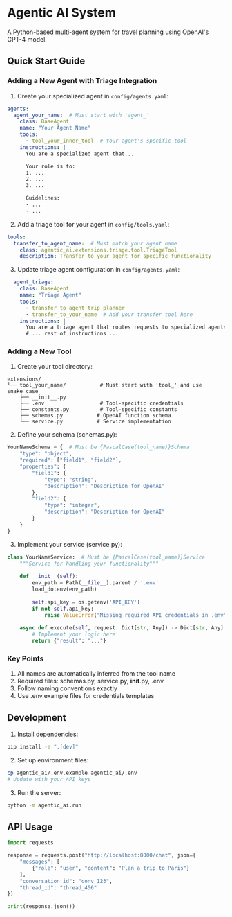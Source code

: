 # Agentic AI System

A Python-based multi-agent system for travel planning using OpenAI's GPT-4 model.

## Quick Start Guide

### Adding a New Agent with Triage Integration

1. Create your specialized agent in `config/agents.yaml`:
```yaml
agents:
  agent_your_name:  # Must start with 'agent_'
    class: BaseAgent
    name: "Your Agent Name"
    tools:
      - tool_your_inner_tool  # Your agent's specific tool
    instructions: |
      You are a specialized agent that...

      Your role is to:
      1. ...
      2. ...
      3. ...

      Guidelines:
      - ...
      - ...
```

2. Add a triage tool for your agent in `config/tools.yaml`:
```yaml
tools:
  transfer_to_agent_name:  # Must match your agent name
    class: agentic_ai.extensions.triage.tool.TriageTool
    description: Transfer to your agent for specific functionality
```

3. Update triage agent configuration in `config/agents.yaml`:
```yaml
  agent_triage:
    class: BaseAgent
    name: "Triage Agent"
    tools:
      - transfer_to_agent_trip_planner
      - transfer_to_your_name  # Add your transfer tool here
    instructions: |
      You are a triage agent that routes requests to specialized agents.
      # ... rest of instructions ...
```

### Adding a New Tool

1. Create your tool directory:
```
extensions/
└── tool_your_name/           # Must start with 'tool_' and use snake_case
    ├── __init__.py
    ├── .env                  # Tool-specific credentials
    ├── constants.py          # Tool-specific constants
    ├── schemas.py           # OpenAI function schema
    └── service.py           # Service implementation
```

2. Define your schema (schemas.py):
```python
YourNameSchema = {  # Must be {PascalCase(tool_name)}Schema
    "type": "object",
    "required": ["field1", "field2"],
    "properties": {
        "field1": {
            "type": "string",
            "description": "Description for OpenAI"
        },
        "field2": {
            "type": "integer",
            "description": "Description for OpenAI"
        }
    }
}
```

3. Implement your service (service.py):
```python
class YourNameService:  # Must be {PascalCase(tool_name)}Service
    """Service for handling your functionality"""
    
    def __init__(self):
        env_path = Path(__file__).parent / '.env'
        load_dotenv(env_path)
        
        self.api_key = os.getenv('API_KEY')
        if not self.api_key:
            raise ValueError("Missing required API credentials in .env")
    
    async def execute(self, request: Dict[str, Any]) -> Dict[str, Any]:
        # Implement your logic here
        return {"result": "..."}
```

### Key Points

1. All names are automatically inferred from the tool name
2. Required files: schemas.py, service.py, __init__.py, .env
3. Follow naming conventions exactly
4. Use .env.example files for credentials templates

## Development

1. Install dependencies:
```bash
pip install -e ".[dev]"
```

2. Set up environment files:
```bash
cp agentic_ai/.env.example agentic_ai/.env
# Update with your API keys
```

3. Run the server:
```bash
python -m agentic_ai.run
```

## API Usage

```python
import requests

response = requests.post("http://localhost:8000/chat", json={
    "messages": [
        {"role": "user", "content": "Plan a trip to Paris"}
    ],
    "conversation_id": "conv_123",
    "thread_id": "thread_456"
})

print(response.json())
```
